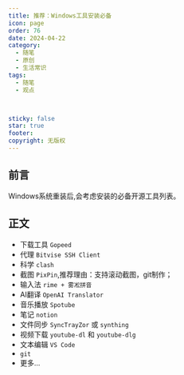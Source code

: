 ```yaml
---
title: 推荐：Windows工具安装必备
icon: page
order: 76
date: 2024-04-22
category:
  - 随笔
  - 原创
  - 生活常识
tags:
  - 随笔
  - 观点



sticky: false
star: true
footer: 
copyright: 无版权
---
```





## 前言 

Windows系统重装后,会考虑安装的必备开源工具列表。

## 正文


- 下载工具 `Gopeed`
- 代理 `Bitvise SSH Client`
- 科学 `clash`
- 截图 `PixPin`,推荐理由：支持滚动截图，git制作；
- 输入法 `rime + 雾凇拼音`
- AI翻译 `OpenAI Translator`
- 音乐播放 `Spotube`
- 笔记 `notion`
- 文件同步 `SyncTrayZor` 或 `synthing`
- 视频下载 `youtube-dl` 和 `youtube-dlg`
- 文本编辑 `VS Code`
- `git`
- 更多...

